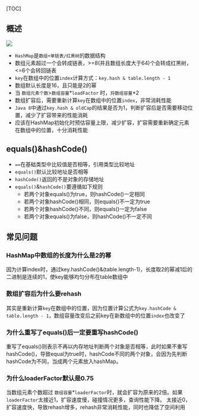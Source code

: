 [TOC]

## 概述
![](https://raw.githubusercontent.com/gxd523/PictureBed/master/hash_map.png)

* `HashMap`是`数组+单链表/红黑树`的数据结构
* 数组元素超过一个会转成链表，>=8(并且数组长度大于64)个会转成红黑树，<=6个会转回链表
* `key`在数组中的位置`index`计算方式：`key.hash & table.length - 1`
* 数组默认长度是16，且只能是2的幂
* 当 `数组元素个数`>`数组容量`\*`loadFactor` 时，`将数组容量`\*2
* 数组扩容后，需要重新计算`key`在数组中的位置`index`，非常消耗性能
* `Java 8`中通过`key.hash & oldCap`的结果是否为1，判断扩容后是否需要移动位置，减少了扩容带来的性能消耗
* 应该在HashMap初始化时预估容量上限，减少扩容，扩容需要重新确定元素在数组中的位置，十分消耗性能

## equals()&hashCode()
* `==`在基础类型中比较值是否相等，引用类型比较地址
* `equals()`默认比较地址是否相等
* `hashCode()`返回的不是对象的存储地址
* `equals()`&`hashCode()`要遵循如下规则
	* 若两个对象equals()为true，则hashCode()一定相同
	* 若两个对象hashCode()相同，则equals()不一定为true
	* 若两个对象hashCode()不同，则equals()一定为false
	* 若两个对象equals()为false，则hashCode()不一定不同

## 常见问题
### HashMap中数组的长度为什么是2的幂
因为计算index时，通过key.hashCode()&(table.length-1)，长度取2的幂减1后的二进制是连续的1，使key能够均匀分布在table数组中

### 数组扩容后为什么要rehash
其实是重新计算`key`在数组中的位置，因为位置计算公式为`key.hashCode & table.length - 1`，数组容量改变后之前key在新数组中的位置`index`也改变了

### 为什么重写了equals()后一定要重写hashCode()
重写了equals()则表示不再以内存地址判断两个对象是否相等，此时如果不重写hashCode()，导致equal为true时，hashCode不同的两个对象，会因为先判断hashCode为不同，当成两个元素放入hashMap。

### 为什么loaderFactor默认是0.75
当数组元素个数超过 `数组容量`\*`loaderFactor`时，就会扩容为原来的2倍。如果`loaderFactor`太接近1，扩容速度慢，碰撞情况更多，查询性能下降。
太接近0，扩容速度快，导致rehash增多，rehash非常消耗性能，同时也降低了空间利用